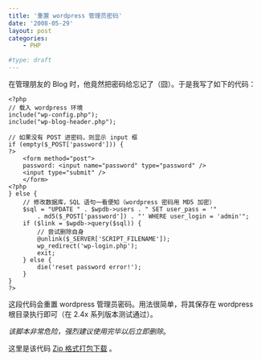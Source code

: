 ```yaml
---
title: '重置 wordpress 管理员密码'
date: '2008-05-29'
layout: post
categories:
    - PHP

#type: draft
---
```


在管理朋友的 Blog 时，他竟然把密码给忘记了（囧）。于是我写了如下的代码：

```
<?php
// 载入 wordpress 环境
include("wp-config.php");
include("wp-blog-header.php");

// 如果没有 POST 进密码，则显示 input 框
if (empty($_POST['password'])) {
?>
    <form method="post">
    password: <input name="password" type="password" />
    <input type="submit" />
    </form>
<?php
} else {
    // 修改数据库，SQL 语句一看便知（wordpress 密码用 MD5 加密）
    $sql = "UPDATE " . $wpdb->users . " SET user_pass = '"
        . md5($_POST['password']) . "' WHERE user_login = 'admin'";
    if ($link = $wpdb->query($sql)) {
        // 尝试删除自身
        @unlink($_SERVER['SCRIPT_FILENAME']);
        wp_redirect('wp-login.php');
        exit;
    } else {
        die('reset password error!');
    }
}
?>
```

这段代码会重置 wordpress 管理员密码。用法很简单，将其保存在 wordpress 根目录执行即可（在 2.4x 系列版本测试通过）。

*该脚本非常危险，强烈建议使用完毕以后立即删除*。

这里是该代码  [Zip 格式打包下载](http://files.gracecode.com/2008_05_29/1212037552.zip) 。
